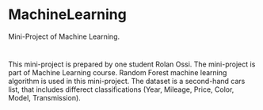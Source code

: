# MachineLearning
Mini-Project of Machine Learning.
#
This mini-project is prepared by one student Rolan Ossi.
The mini-project is part of Machine Learning course.
Random Forest machine learning algorithm is used in this mini-project.
The dataset is a second-hand cars list, that includes differect classifications (Year, Mileage, Price, Color, Model, Transmission).

